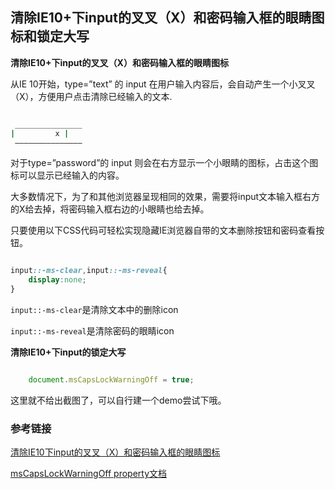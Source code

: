 ## 清除IE10+下input的叉叉（X）和密码输入框的眼睛图标和锁定大写

**清除IE10+下input的叉叉（X）和密码输入框的眼睛图标**

从IE 10开始，type=”text” 的 input 在用户输入内容后，会自动产生一个小叉叉（X），方便用户点击清除已经输入的文本.

```bash

 _______________
|	      x |
 ———————————————

```


对于type=”password”的 input 则会在右方显示一个小眼睛的图标，占击这个图标可以显示已经输入的内容。

大多数情况下，为了和其他浏览器呈现相同的效果，需要将input文本输入框右方的X给去掉，将密码输入框右边的小眼睛也给去掉。

只要使用以下CSS代码可轻松实现隐藏IE浏览器自带的文本删除按钮和密码查看按钮。

```css 

input::-ms-clear,input::-ms-reveal{
	display:none;
}

```

`input::-ms-clear`是清除文本中的删除icon

`input::-ms-reveal`是清除密码的眼睛icon

**清除IE10+下input的锁定大写**

```javascript

	document.msCapsLockWarningOff = true;

```



这里就不给出截图了，可以自行建一个demo尝试下哦。


### 参考链接

[清除IE10下input的叉叉（X）和密码输入框的眼睛图标](http://blog.csdn.net/web_qdkf/article/details/50039899)

[msCapsLockWarningOff property文档](https://msdn.microsoft.com/library/jj128374(v=vs.85).aspx)
